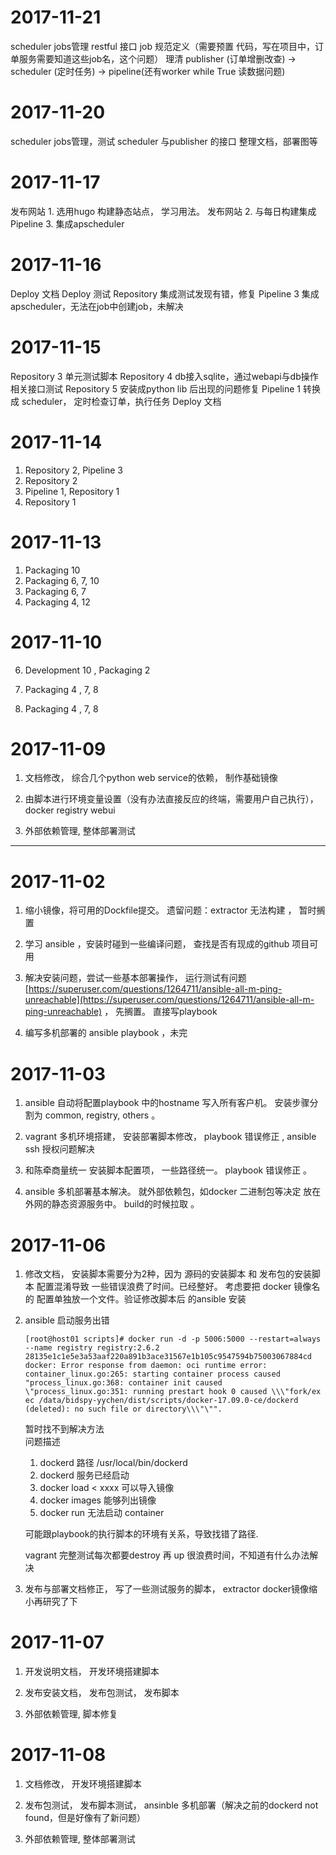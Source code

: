 # 2017-11-21

scheduler jobs管理 restful 接口
job 规范定义（需要预置 代码，写在项目中，订单服务需要知道这些job名，这个问题）
理清 publisher (订单增删改查) -> scheduler (定时任务) -> pipeline(还有worker while True 读数据问题)


# 2017-11-20

scheduler jobs管理，测试
scheduler 与publisher 的接口
整理文档，部署图等


# 2017-11-17

发布网站 1. 选用hugo 构建静态站点， 学习用法。
发布网站 2. 与每日构建集成
Pipeline 3. 集成apscheduler


# 2017-11-16

Deploy 文档
Deploy 测试
Repository 集成测试发现有错，修复
Pipeline 3 集成apscheduler，无法在job中创建job，未解决

# 2017-11-15

Repository 3 单元测试脚本
Repository 4  db接入sqlite，通过webapi与db操作相关接口测试
Repository 5 安装成python lib 后出现的问题修复
Pipeline 1 转换成 scheduler， 定时检查订单，执行任务
Deploy 文档


# 2017-11-14

1. Repository 2, Pipeline 3 
2. Repository 2 
3. Pipeline 1, Repository 1
4. Repository 1


# 2017-11-13

1. Packaging 10 
2. Packaging 6, 7, 10
3. Packaging 6, 7
4. Packaging 4, 12

# 2017-11-10

6. Development 10 ,   Packaging 2

7. Packaging 4 , 7, 8

8. Packaging 4 , 7, 8

# 2017-11-09

1. 文档修改， 综合几个python web service的依赖， 制作基础镜像

2. 由脚本进行环境变量设置（没有办法直接反应的终端，需要用户自己执行）， docker registry webui

3. 外部依赖管理, 整体部署测试

---

# 2017-11-02

1. 缩小镜像，将可用的Dockfile提交。 遗留问题：extractor 无法构建 ， 暂时搁置

2. 学习 ansible ，安装时碰到一些编译问题， 查找是否有现成的github 项目可用

3. 解决安装问题，尝试一些基本部署操作， 运行测试有问题 [https://superuser.com/questions/1264711/ansible-all-m-ping-unreachable](https://superuser.com/questions/1264711/ansible-all-m-ping-unreachable) ， 先搁置。 直接写playbook

4. 编写多机部署的 ansible playbook ，未完

# 2017-11-03

1. ansible 自动将配置playbook 中的hostname 写入所有客户机。 安装步骤分割为 common, registry, others 。

2. vagrant 多机环境搭建， 安装部署脚本修改， playbook 错误修正 , ansible ssh 授权问题解决

3. 和陈牵商量统一 安装脚本配置项， 一些路径统一。  playbook 错误修正 。

4. ansible 多机部署基本解决。 就外部依赖包，如docker 二进制包等决定 放在外网的静态资源服务中。 build的时候拉取 。

# 2017-11-06

1. 修改文档， 安装脚本需要分为2种，因为 源码的安装脚本 和 发布包的安装脚本 配置混淆导致  一些错误浪费了时间。已经整好。 考虑要把 docker 镜像名的 配置单独放一个文件。验证修改脚本后 的ansible 安装

2. ansible 启动服务出错

   ```
   [root@host01 scripts]# docker run -d -p 5006:5000 --restart=always --name registry registry:2.6.2               
   28135e1c1e5e3a53aaf220a891b3ace31567e1b105c9547594b75003067884cd                                                
   docker: Error response from daemon: oci runtime error: container_linux.go:265: starting container process caused
   "process_linux.go:368: container init caused \"process_linux.go:351: running prestart hook 0 caused \\\"fork/ex
   ec /data/bidspy-yychen/dist/scripts/docker-17.09.0-ce/dockerd (deleted): no such file or directory\\\"\"".
   ```

   暂时找不到解决方法  
   问题描述

   1. dockerd 路径 /usr/local/bin/dockerd
   2. dockerd 服务已经启动
   3. docker load &lt; xxxx 可以导入镜像
   4. docker images   能够列出镜像
   5. docker run 无法启动 container

   可能跟playbook的执行脚本的环境有关系，导致找错了路径.

   vagrant 完整测试每次都要destroy 再 up 很浪费时间，不知道有什么办法解决

3. 发布与部署文档修正， 写了一些测试服务的脚本， extractor docker镜像缩小再研究了下

# 2017-11-07

1. 开发说明文档， 开发环境搭建脚本

2. 发布安装文档， 发布包测试， 发布脚本

3. 外部依赖管理, 脚本修复

# 2017-11-08

1. 文档修改， 开发环境搭建脚本

2. 发布包测试， 发布脚本测试， ansinble 多机部署（解决之前的dockerd not found，但是好像有了新问题）

3. 外部依赖管理, 整体部署测试



